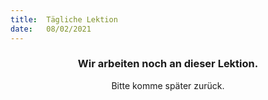 ```yaml
---
title:  Tägliche Lektion
date:   08/02/2021
---
```


### <center>Wir arbeiten noch an dieser Lektion.</center>
<center>Bitte komme später zurück.</center>